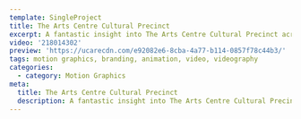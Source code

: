 ```yaml
---
template: SingleProject
title: The Arts Centre Cultural Precinct
excerpt: A fantastic insight into The Arts Centre Cultural Precinct across Australia especially the new Arts Centre on the Gold Coast.
video: '218014302'
preview: 'https://ucarecdn.com/e92082e6-8cba-4a77-b114-0857f78c44b3/'
tags: motion graphics, branding, animation, video, videography
categories:
  - category: Motion Graphics
meta:
  title: The Arts Centre Cultural Precinct
  description: A fantastic insight into The Arts Centre Cultural Precinct across Australia especially the new Arts Centre on the Gold Coast.
---
```


